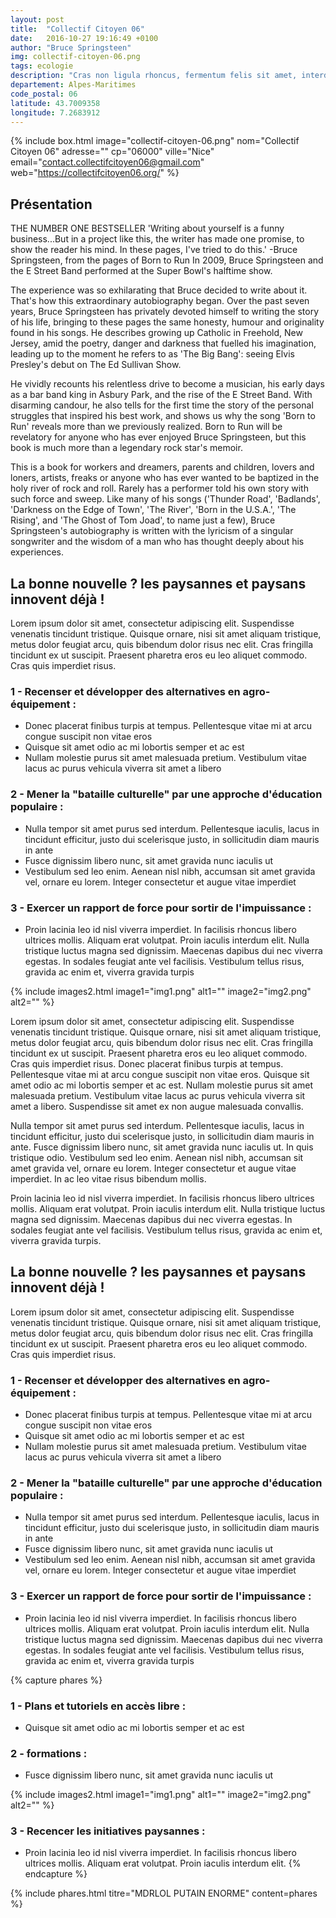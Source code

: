 ```yaml
---
layout: post
title:  "Collectif Citoyen 06"
date:   2016-10-27 19:16:49 +0100
author: "Bruce Springsteen"
img: collectif-citoyen-06.png
tags: ecologie
description: "Cras non ligula rhoncus, fermentum felis sit amet, interdum mauris. Donec ut luctus metus. Praesent vel felis fermentum sapien tincidunt ultricies."
departement: Alpes-Maritimes
code_postal: 06
latitude: 43.7009358
longitude: 7.2683912
---
```


{% include box.html image="collectif-citoyen-06.png" nom="Collectif Citoyen 06" adresse="" cp="06000" ville="Nice" email="contact.collectifcitoyen06@gmail.com" web="https://collectifcitoyen06.org/" %}

## Présentation
THE NUMBER ONE BESTSELLER 'Writing about yourself is a funny business...But in a project like this, the writer has made one promise, to show the reader his mind. In these pages, I've tried to do this.' -Bruce Springsteen, from the pages of Born to Run In 2009, Bruce Springsteen and the E Street Band performed at the Super Bowl's halftime show. 

The experience was so exhilarating that Bruce decided to write about it. That's how this extraordinary autobiography began. Over the past seven years, Bruce Springsteen has privately devoted himself to writing the story of his life, bringing to these pages the same honesty, humour and originality found in his songs. He describes growing up Catholic in Freehold, New Jersey, amid the poetry, danger and darkness that fuelled his imagination, leading up to the moment he refers to as 'The Big Bang': seeing Elvis Presley's debut on The Ed Sullivan Show. 

He vividly recounts his relentless drive to become a musician, his early days as a bar band king in Asbury Park, and the rise of the E Street Band. With disarming candour, he also tells for the first time the story of the personal struggles that inspired his best work, and shows us why the song 'Born to Run' reveals more than we previously realized. Born to Run will be revelatory for anyone who has ever enjoyed Bruce Springsteen, but this book is much more than a legendary rock star's memoir. 

This is a book for workers and dreamers, parents and children, lovers and loners, artists, freaks or anyone who has ever wanted to be baptized in the holy river of rock and roll. Rarely has a performer told his own story with such force and sweep. Like many of his songs ('Thunder Road', 'Badlands', 'Darkness on the Edge of Town', 'The River', 'Born in the U.S.A.', 'The Rising', and 'The Ghost of Tom Joad', to name just a few), Bruce Springsteen's autobiography is written with the lyricism of a singular songwriter and the wisdom of a man who has thought deeply about his experiences.

## La bonne nouvelle ? les paysannes et paysans innovent déjà !
Lorem ipsum dolor sit amet, consectetur adipiscing elit. Suspendisse venenatis tincidunt tristique. Quisque ornare, nisi sit amet aliquam tristique, metus dolor feugiat arcu, quis bibendum dolor risus nec elit. Cras fringilla tincidunt ex ut suscipit. Praesent pharetra eros eu leo aliquet commodo. Cras quis imperdiet risus.

### 1 - Recenser et développer des alternatives en agro-équipement :
- Donec placerat finibus turpis at tempus. Pellentesque vitae mi at arcu congue suscipit non vitae eros
- Quisque sit amet odio ac mi lobortis semper et ac est
- Nullam molestie purus sit amet malesuada pretium. Vestibulum vitae lacus ac purus vehicula viverra sit amet a libero

### 2 - Mener la "bataille culturelle" par une approche d'éducation populaire :
- Nulla tempor sit amet purus sed interdum. Pellentesque iaculis, lacus in tincidunt efficitur, justo dui scelerisque justo, in sollicitudin diam mauris in ante
- Fusce dignissim libero nunc, sit amet gravida nunc iaculis ut
- Vestibulum sed leo enim. Aenean nisl nibh, accumsan sit amet gravida vel, ornare eu lorem. Integer consectetur et augue vitae imperdiet

### 3 - Exercer un rapport de force pour sortir de l'impuissance :
- Proin lacinia leo id nisl viverra imperdiet. In facilisis rhoncus libero ultrices mollis. Aliquam erat volutpat. Proin iaculis interdum elit. Nulla tristique luctus magna sed dignissim. Maecenas dapibus dui nec viverra egestas. In sodales feugiat ante vel facilisis. Vestibulum tellus risus, gravida ac enim et, viverra gravida turpis

{% include images2.html image1="img1.png" alt1="" image2="img2.png" alt2="" %}

 Lorem ipsum dolor sit amet, consectetur adipiscing elit. Suspendisse venenatis tincidunt tristique. Quisque ornare, nisi sit amet aliquam tristique, metus dolor feugiat arcu, quis bibendum dolor risus nec elit. Cras fringilla tincidunt ex ut suscipit. Praesent pharetra eros eu leo aliquet commodo. Cras quis imperdiet risus. Donec placerat finibus turpis at tempus. Pellentesque vitae mi at arcu congue suscipit non vitae eros. Quisque sit amet odio ac mi lobortis semper et ac est. Nullam molestie purus sit amet malesuada pretium. Vestibulum vitae lacus ac purus vehicula viverra sit amet a libero. Suspendisse sit amet ex non augue malesuada convallis.

Nulla tempor sit amet purus sed interdum. Pellentesque iaculis, lacus in tincidunt efficitur, justo dui scelerisque justo, in sollicitudin diam mauris in ante. Fusce dignissim libero nunc, sit amet gravida nunc iaculis ut. In quis tristique odio. Vestibulum sed leo enim. Aenean nisl nibh, accumsan sit amet gravida vel, ornare eu lorem. Integer consectetur et augue vitae imperdiet. In ac leo vitae risus bibendum mollis.

Proin lacinia leo id nisl viverra imperdiet. In facilisis rhoncus libero ultrices mollis. Aliquam erat volutpat. Proin iaculis interdum elit. Nulla tristique luctus magna sed dignissim. Maecenas dapibus dui nec viverra egestas. In sodales feugiat ante vel facilisis. Vestibulum tellus risus, gravida ac enim et, viverra gravida turpis.

## La bonne nouvelle ? les paysannes et paysans innovent déjà !
Lorem ipsum dolor sit amet, consectetur adipiscing elit. Suspendisse venenatis tincidunt tristique. Quisque ornare, nisi sit amet aliquam tristique, metus dolor feugiat arcu, quis bibendum dolor risus nec elit. Cras fringilla tincidunt ex ut suscipit. Praesent pharetra eros eu leo aliquet commodo. Cras quis imperdiet risus.

### 1 - Recenser et développer des alternatives en agro-équipement :
- Donec placerat finibus turpis at tempus. Pellentesque vitae mi at arcu congue suscipit non vitae eros
- Quisque sit amet odio ac mi lobortis semper et ac est
- Nullam molestie purus sit amet malesuada pretium. Vestibulum vitae lacus ac purus vehicula viverra sit amet a libero

### 2 - Mener la "bataille culturelle" par une approche d'éducation populaire :
- Nulla tempor sit amet purus sed interdum. Pellentesque iaculis, lacus in tincidunt efficitur, justo dui scelerisque justo, in sollicitudin diam mauris in ante
- Fusce dignissim libero nunc, sit amet gravida nunc iaculis ut
- Vestibulum sed leo enim. Aenean nisl nibh, accumsan sit amet gravida vel, ornare eu lorem. Integer consectetur et augue vitae imperdiet

### 3 - Exercer un rapport de force pour sortir de l'impuissance :
- Proin lacinia leo id nisl viverra imperdiet. In facilisis rhoncus libero ultrices mollis. Aliquam erat volutpat. Proin iaculis interdum elit. Nulla tristique luctus magna sed dignissim. Maecenas dapibus dui nec viverra egestas. In sodales feugiat ante vel facilisis. Vestibulum tellus risus, gravida ac enim et, viverra gravida turpis

{% capture phares %}
### 1 - Plans et tutoriels en accès libre :
- Quisque sit amet odio ac mi lobortis semper et ac est

### 2 - formations :
- Fusce dignissim libero nunc, sit amet gravida nunc iaculis ut

{% include images2.html image1="img1.png" alt1="" image2="img2.png" alt2="" %}

### 3 - Recencer les initiatives paysannes :
- Proin lacinia leo id nisl viverra imperdiet. In facilisis rhoncus libero ultrices mollis. Aliquam erat volutpat. Proin iaculis interdum elit. 
{% endcapture %}

{% include phares.html titre="MDRLOL PUTAIN ENORME" content=phares %}